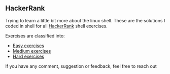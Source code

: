 ## HackerRank
Trying to learn a little bit more about the linux shell. These are the solutions I coded in shell for all [HackerRank](https://www.hackerrank.com/domains/shell) shell exercises.

Exercises are classified into:
- [Easy exercises](https://github.com/joisaac/hackerrank-shell/blob/main/easy-shell.sh)
- [Medium exercises](https://github.com/joisaac/hackerrank-shell/blob/main/medium-shell.sh)
- [Hard exercises]()

If you have any comment, suggestion or feedback, feel free to reach out
